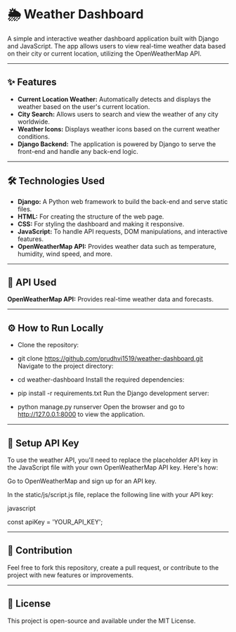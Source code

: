 # 🌦️ Weather Dashboard
A simple and interactive weather dashboard application built with Django and JavaScript. The app allows users to view real-time weather data based on their city or current location, utilizing the OpenWeatherMap API.

---

## ✨ Features
- **Current Location Weather:** Automatically detects and displays the weather based on the user's current location.
- **City Search:** Allows users to search and view the weather of any city worldwide.
- **Weather Icons:** Displays weather icons based on the current weather conditions.
- **Django Backend:** The application is powered by Django to serve the front-end and handle any back-end logic.

---

## 🛠️ Technologies Used
- **Django:** A Python web framework to build the back-end and serve static files.
- **HTML:** For creating the structure of the web page.
- **CSS:** For styling the dashboard and making it responsive.
- **JavaScript:** To handle API requests, DOM manipulations, and interactive features.
- **OpenWeatherMap API:** Provides weather data such as temperature, humidity, wind speed, and more.

---

## 🔑 API Used
**OpenWeatherMap API:** Provides real-time weather data and forecasts.

---

## ⚙️ How to Run Locally

- Clone the repository:
- git clone https://github.com/prudhvi1519/weather-dashboard.git
  Navigate to the project directory:


- cd weather-dashboard
Install the required dependencies:


- pip install -r requirements.txt
Run the Django development server:

- python manage.py runserver
Open the browser and go to http://127.0.0.1:8000 to view the application.

---

## 🔑 Setup API Key
To use the weather API, you'll need to replace the placeholder API key in the JavaScript file with your own OpenWeatherMap API key. Here's how:

Go to OpenWeatherMap and sign up for an API key.

In the static/js/script.js file, replace the following line with your API key:

javascript

const apiKey = 'YOUR_API_KEY';

---

## 🤝 Contribution
Feel free to fork this repository, create a pull request, or contribute to the project with new features or improvements.

---

## 📜 License
This project is open-source and available under the MIT License.
